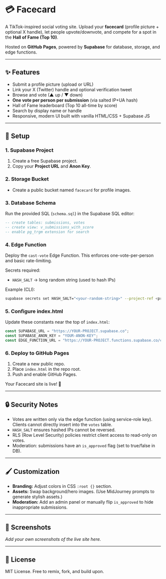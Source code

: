 # 💳 Facecard

A TikTok-inspired social voting site. Upload your **facecard** (profile picture + optional X handle), let people upvote/downvote, and compete for a spot in the **Hall of Fame (Top 10)**.

Hosted on **GitHub Pages**, powered by **Supabase** for database, storage, and edge functions.

---

## ✨ Features
- Submit a profile picture (upload or URL)
- Link your X (Twitter) handle and optional verification tweet
- Browse and vote (▲ up / ▼ down)
- **One vote per person per submission** (via salted IP+UA hash)
- Hall of Fame leaderboard (Top 10 all-time by score)
- Search by display name or handle
- Responsive, modern UI built with vanilla HTML/CSS + Supabase JS

---

## 🚀 Setup

### 1. Supabase Project
1. Create a free Supabase project.
2. Copy your **Project URL** and **Anon Key**.

### 2. Storage Bucket
- Create a public bucket named `facecard` for profile images.

### 3. Database Schema
Run the provided SQL (`schema.sql`) in the Supabase SQL editor:
```sql
-- create tables: submissions, votes
-- create view: v_submissions_with_score
-- enable pg_trgm extension for search
```

### 4. Edge Function
Deploy the `cast-vote` Edge Function. This enforces one-vote-per-person and basic rate-limiting.

Secrets required:
- `HASH_SALT` → long random string (used to hash IPs)

Example (CLI):
```bash
supabase secrets set HASH_SALT="<your-random-string>" --project-ref <project-ref>
```

### 5. Configure index.html
Update these constants near the top of `index.html`:
```js
const SUPABASE_URL = "https://YOUR-PROJECT.supabase.co";
const SUPABASE_ANON_KEY = "YOUR-ANON-KEY";
const EDGE_FUNCTION_URL = "https://YOUR-PROJECT.functions.supabase.co/cast-vote";
```

### 6. Deploy to GitHub Pages
1. Create a new public repo.
2. Place `index.html` in the repo root.
3. Push and enable GitHub Pages.

Your Facecard site is live! 🎉

---

## 🔒 Security Notes
- Votes are written only via the edge function (using service-role key). Clients cannot directly insert into the `votes` table.
- `HASH_SALT` ensures hashed IPs cannot be reversed.
- RLS (Row Level Security) policies restrict client access to read-only on votes.
- Moderation: submissions have an `is_approved` flag (set to true/false in DB).

---

## 🖌️ Customization
- **Branding:** Adjust colors in CSS `:root {}` section.
- **Assets:** Swap background/hero images. (Use MidJourney prompts to generate stylish assets.)
- **Moderation:** Add an admin panel or manually flip `is_approved` to hide inappropriate submissions.

---

## 📸 Screenshots
_Add your own screenshots of the live site here._

---

## 📄 License
MIT License. Free to remix, fork, and build upon.
